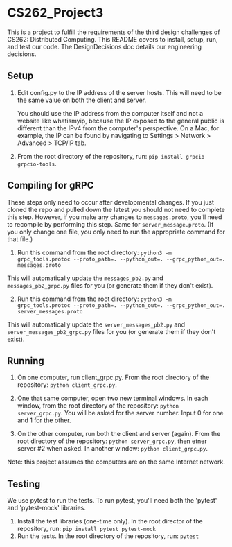 # CS262_Project3

This is a project to fulfill the requirements of the third design challenges of CS262: Distributed Computing. This README covers to install, setup, run, and test our code. The DesignDecisions doc details our engineering decisions.

## Setup

1. Edit config.py to the IP address of the server hosts. This will need to be the same value on both the client and server.

   You should use the IP address from the computer itself and not a website like whatismyip, because the IP exposed to the general public is different than the IPv4 from the computer's perspective. On a Mac, for example, the IP can be found by navigating to Settings > Network > Advanced > TCP/IP tab.

2. From the root directory of the repository, run: `pip install grpcio grpcio-tools`.

## Compiling for gRPC

These steps only need to occur after developmental changes. If you just cloned the repo and pulled down the latest you should not need to complete this step. However, if you make any changes to `messages.proto`, you'll need to recompile by performing this step. Same for `server_message.proto`. (If you only change one file, you only need to run the appropriate command for that file.)

1. Run this command from the root directory: `python3 -m grpc_tools.protoc --proto_path=. --python_out=. --grpc_python_out=. messages.proto`

This will automatically update the `messages_pb2.py` and `messages_pb2_grpc.py` files for you (or generate them if they don't exist).

2. Run this command from the root directory: `python3 -m grpc_tools.protoc --proto_path=. --python_out=. --grpc_python_out=. server_messages.proto`

This will automatically update the `server_messages_pb2.py` and `server_messages_pb2_grpc.py` files for you (or generate them if they don't exist).

## Running

1. On one computer, run client_grpc.py. From the root directory of the repository: `python client_grpc.py`.

2. One that same computer, open two new terminal windows. In each window, from the root directory of the repository: `python server_grpc.py`. You will be asked for the server number. Input 0 for one and 1 for the other.

2. On the other computer, run both the client and server (again). From the root directory of the repository:
   `python server_grpc.py`, then etner server #2 when asked. In another window: `python client_grpc.py`.

Note: this project assumes the computers are on the same Internet network.

## Testing

We use pytest to run the tests. To run pytest, you'll need both the 'pytest' and 'pytest-mock' libraries.

1. Install the test libraries (one-time only). In the root director of the repository, run: `pip install pytest pytest-mock`
2. Run the tests. In the root directory of the repository, run: `pytest`
